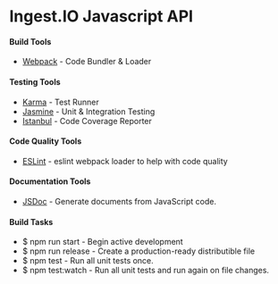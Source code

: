 # Ingest.IO Javascript API

#### Build Tools
* [Webpack](https://webpack.js.org/) - Code Bundler & Loader

#### Testing Tools
* [Karma](http://karma-runner.github.io/) - Test Runner
* [Jasmine](http://jasmine.github.io/2.3/introduction.html) - Unit & Integration Testing
* [Istanbul](https://gotwarlost.github.io/istanbul/) - Code Coverage Reporter

#### Code Quality Tools
* [ESLint](http://usejsdoc.org/) - eslint webpack loader to help with code quality

#### Documentation Tools
* [JSDoc](https://esdoc.org/) - Generate documents from JavaScript code.

#### Build Tasks
* $ npm run start - Begin active development
* $ npm run release - Create a production-ready distributible file
* $ npm test - Run all unit tests once.
* $ npm test:watch - Run all unit tests and run again on file changes.




